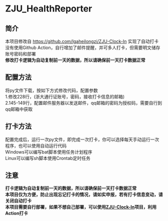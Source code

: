 # ZJU_HealthReporter

## 简介
本项目修改自 https://github.com/lgaheilongzi/ZJU-Clock-In 实现了自动打卡  
没有使用Github Action，自行增加了邮件提醒，并可多人打卡，但需要明文储存账号密码和部署  
__修改打卡逻辑为自动复制前一天的数据，所以请确保前一天打卡数据正常__  

## 配置方法
将py文件下载，按如下方式修改代码，配置参数  
1.修改228行，(浙大通行证账号，密码，接收打卡信息的邮箱)  
2.145-149行，配置邮件服务器以发送邮件，qq邮箱的密码为授权码，需要自行到qq邮箱中获取  

## 打卡方法
配置完成后，运行一次py文件，即完成一次打卡，你可以选择每天手动运行一次程序，也可以使用自动运行代码  
Windows可以编写bat脚本使用任务计划程序  
Linux可以编写sh脚本使用Crontab定时任务  

## 注意
__打卡逻辑为自动复制前一天的数据，所以请确保前一天打卡数据正常__  
__本项目仅为方便，防止出现忘记打卡的情况，请如实申报，若有打卡信息变动，请关闭自动打卡__  
__本项目需要自行部署，如果不想自己部署，可以使用[ZJU-Clock-In](https://github.com/lgaheilongzi/ZJU-Clock-In)项目，利用Action打卡__  
